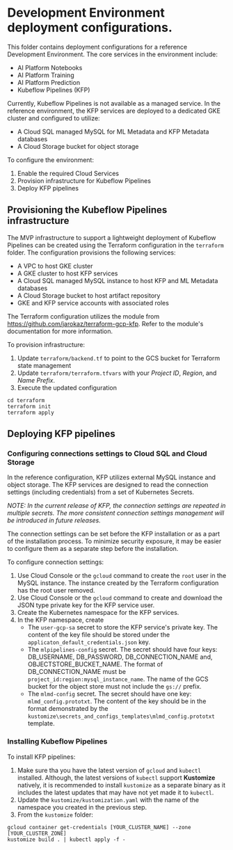 # Development Environment deployment configurations.

This folder contains deployment configurations for a reference Development Environment. The core services in the environment include:
- AI Platform Notebooks
- AI Platform Training
- AI Platform Prediction
- Kubeflow Pipelines (KFP)

Currently, Kubeflow Pipelines is not available as a managed service. In the reference environment, the KFP services are deployed to a dedicated GKE cluster and configured to utilize:
- A Cloud SQL managed MySQL for ML Metadata and KFP Metadata databases
- A Cloud Storage bucket for object storage

To configure the environment:
1. Enable the required Cloud Services
1. Provision infrastructure for Kubeflow Pipelines
1. Deploy KFP pipelines 

## Provisioning the Kubeflow Pipelines infrastructure

The MVP infrastructure to support a lightweight deployment of Kubeflow Pipelines can be created using the Terraform configuration in the `terraform` folder. The configuration provisions the following services:
- A VPC to host GKE cluster
- A GKE cluster to host KFP services
- A Cloud SQL managed MySQL instance to host KFP and ML Metadata databases
- A Cloud Storage bucket to host artifact repository
- GKE and KFP service accounts with associated roles

The Terraform configuration utilizes the module from
https://github.com/jarokaz/terraform-gcp-kfp.
Refer to the module's documentation for more information.

To provision infrastructure:

1. Update `terraform/backend.tf` to point to the GCS bucket for Terraform state management
2. Update `terraform/terraform.tfvars` with your *Project ID*, *Region*, and *Name Prefix*. 
3. Execute the updated configuration
```
cd terraform
terraform init
terraform apply
```


## Deploying KFP pipelines

### Configuring connections settings to Cloud SQL and Cloud Storage

In the reference configuration, KFP utilizes external MySQL instance and object storage. The KFP services are designed to read the connection settings (including credentials)  from a set of Kubernetes Secrets. 

*NOTE: In the current release of KFP, the connection settings are repeated in multiple secrets. The more consistent connection settings management will be introduced in future releases.*

The connection settings can be set before the KFP installation or as a part of the installation process. To minimize security exposure, it may be easier to configure them as a separate step before the installation. 

To configure connection settings:

1. Use Cloud Console or the `gcloud` command to create the `root` user in the MySQL instance. The instance created by the Terraform configuration has the root user removed.
1. Use Cloud Console or the `gcloud` command to create and download the JSON type private key for the KFP service user.
1. Create the Kubernetes namespace for the KFP services.
1. In the KFP namespace, create 
   - The `user-gcp-sa` secret to store the KFP service's private key. The content of the key file should be stored under the `applicaton_default_credentials.json` key.
   - The `mlpipelines-config` secret. The secret should have four keys: DB_USERNAME, DB_PASSWORD, DB_CONNECTION_NAME and, OBJECTSTORE_BUCKET_NAME. The format of DB_CONNECTION_NAME must be `project_id:region:mysql_instance_name`. The name of the GCS bucket for the object store must not include the `gs://` prefix.
   - The `mlmd-config` secret. The secret should have one key: `mlmd_config.prototxt`. The content of the key should be in the format demonstrated by the `kustomize\secrets_and_configs_templates\mlmd_config.prototxt` template.
 
### Installing Kubeflow Pipelines

To install KFP pipelines:
1. Make sure tha you have the latest version of `gcloud` and `kubectl` installed. Although, the latest versions of `kubectl` support **Kustomize** natively, it is recommended to install `kustomize` as a separate binary as it includes the latest updates that may have not yet made it to `kubectl`.
1. Update the `kustomize/kustomization.yaml` with the name of the namespace you created in the previous step.
1. From the `kustomize` folder:
```
gcloud container get-credentials [YOUR_CLUSTER_NAME] --zone [YOUR_CLUSTER_ZONE]
kustomize build . | kubectl apply -f -
```

